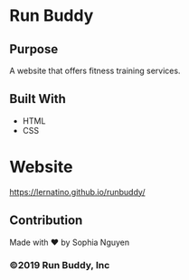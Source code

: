# Run Buddy
## Purpose
A website that offers fitness training services.

## Built With
* HTML
* CSS

# Website
https://lernatino.github.io/runbuddy/

## Contribution
Made with ❤️ by Sophia Nguyen

### ©2019 Run Buddy, Inc
